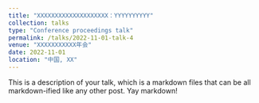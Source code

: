 ```yaml
---
title: "XXXXXXXXXXXXXXXXXXXX：YYYYYYYYYY"
collection: talks
type: "Conference proceedings talk"
permalink: /talks/2022-11-01-talk-4
venue: "XXXXXXXXXXX年会"
date: 2022-11-01
location: "中国, XX"
---
```


This is a description of your talk, which is a markdown files that can be all markdown-ified like any other post. Yay markdown!
